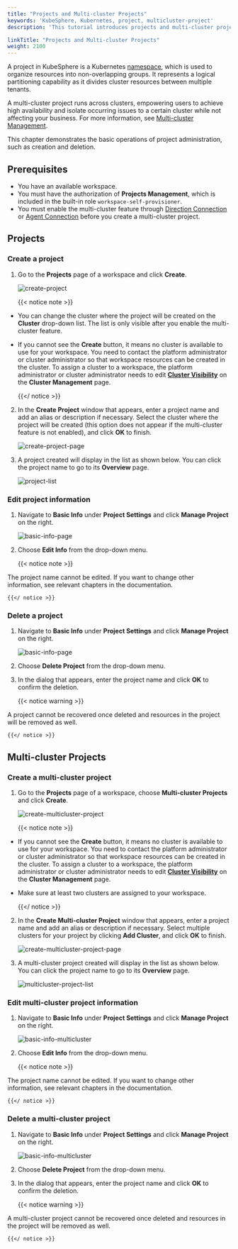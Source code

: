 ```yaml
---
title: "Projects and Multi-cluster Projects"
keywords: 'KubeSphere, Kubernetes, project, multicluster-project'
description: 'This tutorial introduces projects and multi-cluster projects.'

linkTitle: "Projects and Multi-cluster Projects"
weight: 2100
---
```


A project in KubeSphere is a Kubernetes [namespace](https://kubernetes.io/docs/concepts/overview/working-with-objects/namespaces/), which is used to organize resources into non-overlapping groups. It represents a logical partitioning capability as it divides cluster resources between multiple tenants.

A multi-cluster project runs across clusters, empowering users to achieve high availability and isolate occurring issues to a certain cluster while not affecting your business. For more information, see [Multi-cluster Management](../../multicluster-management/).

This chapter demonstrates the basic operations of project administration, such as creation and deletion.

## Prerequisites

- You have an available workspace.
- You must have the authorization of **Projects Management**, which is included in the built-in role `workspace-self-provisioner`.
- You must enable the multi-cluster feature through [Direction Connection](../../multicluster-management/enable-multicluster/direct-connection/) or [Agent Connection](../../multicluster-management/enable-multicluster/agent-connection/) before you create a multi-cluster project.

## Projects

### Create a project

1. Go to the **Projects** page of a workspace and click **Create**.

    ![create-project](/images/docs/project-admin/create-project.jpg)

    {{< notice note >}}

- You can change the cluster where the project will be created on the **Cluster** drop-down list. The list is only visible after you enable the multi-cluster feature.
- If you cannot see the **Create** button, it means no cluster is available to use for your workspace. You need to contact the platform administrator or cluster administrator so that workspace resources can be created in the cluster. To assign a cluster to a workspace, the platform administrator or cluster administrator needs to edit [**Cluster Visibility**](../../cluster-administration/cluster-settings/cluster-visibility-and-authorization/) on the **Cluster Management** page.

    {{</ notice >}}

2. In the **Create Project** window that appears, enter a project name and add an alias or description if necessary. Select the cluster where the project will be created (this option does not appear if the multi-cluster feature is not enabled), and click **OK** to finish.

    ![create-project-page](/images/docs/project-admin/create-project-page.jpg)

3. A project created will display in the list as shown below. You can click the project name to go to its **Overview** page.

    ![project-list](/images/docs/project-admin/project-list.jpg)

### Edit project information

1. Navigate to **Basic Info** under **Project Settings** and click **Manage Project** on the right.

    ![basic-info-page](/images/docs/project-admin/basic-info-page.jpg)

2. Choose **Edit Info** from the drop-down menu.

    {{< notice note >}}

The project name cannot be edited. If you want to change other information, see relevant chapters in the documentation.

    {{</ notice >}}

### Delete a project

1. Navigate to **Basic Info** under **Project Settings** and click **Manage Project** on the right.

    ![basic-info-page](/images/docs/project-admin/basic-info-page.jpg)

2. Choose **Delete Project** from the drop-down menu.

3. In the dialog that appears, enter the project name and click **OK** to confirm the deletion.

    {{< notice warning >}}

A project cannot be recovered once deleted and resources in the project will be removed as well.

    {{</ notice >}}

## Multi-cluster Projects

### Create a multi-cluster project

1. Go to the **Projects** page of a workspace, choose **Multi-cluster Projects** and click **Create**.

    ![create-multicluster-project](/images/docs/project-admin/create-multicluster-project.jpg)

    {{< notice note >}}

- If you cannot see the **Create** button, it means no cluster is available to use for your workspace. You need to contact the platform administrator or cluster administrator so that workspace resources can be created in the cluster. To assign a cluster to a workspace, the platform administrator or cluster administrator needs to edit [**Cluster Visibility**](../../cluster-administration/cluster-settings/cluster-visibility-and-authorization/) on the **Cluster Management** page.
- Make sure at least two clusters are assigned to your workspace.

    {{</ notice >}}

2. In the **Create Multi-cluster Project** window that appears, enter a project name and add an alias or description if necessary. Select multiple clusters for your project by clicking **Add Cluster**, and click **OK** to finish.

    ![create-multicluster-project-page](/images/docs/project-admin/create-multicluster-project-page.jpg)

3. A multi-cluster project created will display in the list as shown below. You can click the project name to go to its **Overview** page.

    ![multicluster-project-list](/images/docs/project-admin/multicluster-project-list.jpg)

### Edit multi-cluster project information

1. Navigate to **Basic Info** under **Project Settings** and click **Manage Project** on the right.

    ![basic-info-multicluster](/images/docs/project-admin/basic-info-multicluster.jpg)

2. Choose **Edit Info** from the drop-down menu.

    {{< notice note >}}

The project name cannot be edited. If you want to change other information, see relevant chapters in the documentation.

    {{</ notice >}}

### Delete a multi-cluster project

1. Navigate to **Basic Info** under **Project Settings** and click **Manage Project** on the right.

    ![basic-info-multicluster](/images/docs/project-admin/basic-info-multicluster.jpg)

2. Choose **Delete Project** from the drop-down menu.

3. In the dialog that appears, enter the project name and click **OK** to confirm the deletion.

    {{< notice warning >}}

A multi-cluster project cannot be recovered once deleted and resources in the project will be removed as well.

    {{</ notice >}}
